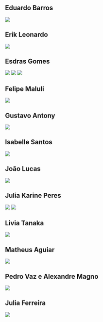 
## Eduardo Barros

<img src="eduardo_barros.png">

## Erik Leonardo

<img src="erik_leonardo.png">

## Esdras Gomes

<img src="esdras1.png">

<img src="esdras1.png">

<img src="esdras1.png">

## Felipe Maluli

<img src="felipe_maluli.png">

## Gustavo Antony

<img src="gustavo_antony.png">

## Isabelle Santos

<img src="isabelle.png">

## João Lucas

<img src="joao_lucas.png">

## Julia Karine Peres

<img src="julia_karine.png">

<img src="julia_karine2.png">

## Livia Tanaka

<img src="livia.png">

## Matheus Aguiar

<img src="matheus.png">

## Pedro Vaz e Alexandre Magno

<img src="pedro_vaz_e_alexandre_magno.png">

## Julia Ferreira

<img src="julia_ferreira.png">